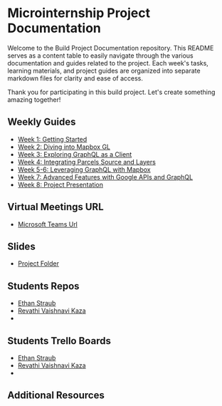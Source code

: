 # Microinternship Project Documentation

Welcome to the Build Project Documentation repository. This README serves as a content table to easily navigate through the various documentation and guides related to the project. Each week's tasks, learning materials, and project guides are organized into separate markdown files for clarity and ease of access.

Thank you for participating in this build project. Let's create something amazing together!

## Weekly Guides

- [Week 1: Getting Started](week-01.md)
- [Week 2: Diving into Mapbox GL](week-02.md)
- [Week 3: Exploring GraphQL as a Client](week-03.md)
- [Week 4: Integrating Parcels Source and Layers](week-04.md)
- [Week 5-6: Leveraging GraphQL with Mapbox](week-05-06.md)
- [Week 7: Advanced Features with Google APIs and GraphQL](week-07.md)
- [Week 8: Project Presentation](week-08.md)


## Virtual Meetings URL
- [Microsoft Teams Url](https://teams.microsoft.com/l/meetup-join/19%3ameeting_NzRlMDg4MWQtYzUzMS00MDgxLTg4OTEtNWRmZDQwNjJhYTcy%40thread.v2/0?context=%7b%22Tid%22%3a%22517adee1-c3f5-45e6-97ae-287ce0d080d9%22%2c%22Oid%22%3a%22a3ce337d-6aff-4219-904c-d6667447b9ad%22%7d)

## Slides
- [Project Folder](https://openavenuesfoundation.sharepoint.com/:f:/s/fellows/EuW8BAX5enNAiIdV6QqynkYBhMMpvcCMRbhGONdE7vOmew?e=YQenD3)

## Students Repos
- [Ethan Straub](https://github.com/evstraub/Build-Project)
- [Revathi Vaishnavi Kaza](https://github.com/kazavaishnavi1998/real-estate-map-project)
- []()

## Students Trello Boards
- [Ethan Straub](https://trello.com/b/H37SiPqY/build-project)
- [Revathi Vaishnavi Kaza](https://trello.com/b/mfeUlGmk/real-estate-map-project)
- []()

## Additional Resources
